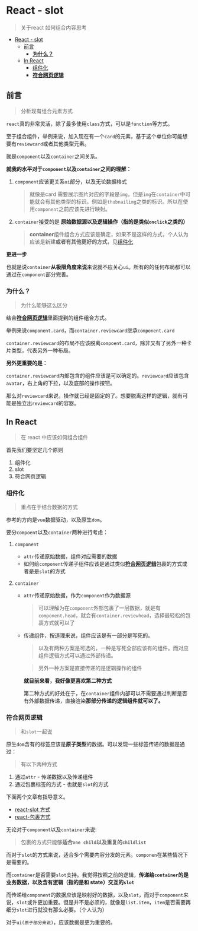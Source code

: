 # React - slot
> 关于react 如何组合内容思考

<!-- TOC -->

- [React - slot](#react---slot)
  - [前言](#前言)
    - [**为什么？**](#为什么)
  - [In React](#in-react)
    - [组件化](#组件化)
    - [**符合网页逻辑**](#符合网页逻辑)

<!-- /TOC -->

## 前言
> 分析现有组合元素方式

`react`真的非常灵活，除了最多使用`class`方式，可以是`function`等方式。

至于组合组件，举例来说，加入现在有一个`card`的元素，基于这个单位你可能想要有`reviewcard`或者其他类型元素。

就是`component`以及`container`之间关系。

**就我的水平对于`component`以及`container`之间的理解：**

1. `component`应该更关系`ui`部分，以及无论数据格式

    > 就像是card 需要展示图片对应的字段是`img`，但是`img`在`container`中可能就会有其他类型的标识。例如是`thubnailimg`之类的标识。所以在使用`component`之前应该先进行映射。

2. `container`接受的是 **原始数据源以及逻辑操作（指的是类似`onclick`之类的）**

    > **container**组件组合方式应该是确定，如果不是这样的方式，个人认为应该是新建**或者有其他更好的方式**，见[组件化](#组件化)


**更进一步**

也就是说`container`**从极限角度来说**来说就不应关心`ui`。所有的的任何布局都可以通过在`component`部分完善。

### **为什么？**

> 为什么能够这么区分

结合[**符合网页逻辑**](#符合网页逻辑)里面提到的组件组合方式。

举例来说`component.card`，而`container.reviewcard`继承`component.card`

`container.reviewcard`的布局不应该脱离`compoent.card`，除非又有了另外一种卡片类型，代表另外一种布局。

**另外更重要的是：**

`container.reviewcard`内部包含的组件应该是可以确定的。`reviewcard`应该包含`avatar`，右上角的下拉，以及底部的操作按钮。

那么对`reviewcard`来说，操作就已经是固定的了。想要脱离这样的逻辑，就有可能是独立出`reviewcard`的容器。

## In React
> 在 react 中应该如何组合组件

首先我们要坚定几个原则

1. 组件化
2. slot
3. 符合网页逻辑

### 组件化
> 重点在于结合数据的方式

参考的方向是`vue`数据驱动，以及原生`dom`。

要分`compoent`以及`container`两种进行考虑：

1. `component`

    * `attr`传递原始数据，组件对应需要的数据
    * 如何给`component`传递子组件应该是通过类似[**符合网页逻辑**](#符合网页逻辑)包裹的方式或者是是`slot`的方式

2. `container`

    * `attr`传递原始数据，作为`component`作为数据源

      > 可以理解为在`component`外部包裹了一层数据，就是有`component.head`，就会有`container.reviewhead`，选择最轻松的包裹方式就可以了

    * 传递组件，按道理来说，组件应该是有一部分是写死的。

      > 以及有两种方案是可选的，一种是写死全部应该有的组件。而对应组件逻辑方式可以通过外部传递。

      > 另外一种方案是直接传递的是逻辑操作的组件

      **就目前来看，我好像更喜欢第二种方式**

      第二种方式的好处在于，在`container`组件内部可以不需要通过判断是否有外部数据传递，直接渲染**那部分传递的逻辑组件就可以了。**

### **符合网页逻辑**

> 和`slot`一起说

原生`dom`含有的标签应该是**原子类型**的数据。可以发现一些标签传递的数据是通过：

> 有以下两种方式

1. 通过`attr` - 传递数据以及传递组件
2. 通过包裹标签的方式 - 也就是`slot`的方式

下面两个文章有指导意义。

* [react-slot 方式](https://daveceddia.com/pluggable-slots-in-react-components/)
* [react-包裹方式](https://medium.com/@Dane_s/react-js-compound-components-a6e54b5c9992)

无论对于`component`以及`container`来说:

> 包裹的方式只能够**适合`one child`以及重复的`childlist`**

而对于`slot`的方式来说，适合多个需要内容分发的元素。`componen`在某些情况下是需要的。

而`container`是否需要`slot`支持。我觉得按照之前的逻辑，**传递给`container`的是业务数据，以及含有逻辑（指的是和 state）交互的`slot`**

而传递给`component`的数据应该是映射好的数据，以及`slot`，而对于`component`来说，`slot`或许更加重要。但是并不是必须的，就像是`list.item`，`item`是否需要再细分`slot`进行就没有那么必要。（个人认为）

对于`ui(原子部分来说)`，应该数据是更为重要的。
